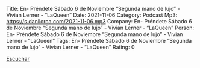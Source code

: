 Title: En- Préndete Sábado 6 de Noviembre  “Segunda mano de lujo” - Vivian Lerner - “LaQueen”
Date: 2021-11-06
Category: Podcast
Mp3: https://s.danilorca.com/2021-11-06.mp3
Company: En- Préndete Sábado 6 de Noviembre  “Segunda mano de lujo” - Vivian Lerner - “LaQueen”
Person: En- Préndete Sábado 6 de Noviembre  “Segunda mano de lujo” - Vivian Lerner - “LaQueen”
Tags: En- Préndete Sábado 6 de Noviembre  “Segunda mano de lujo” - Vivian Lerner - “LaQueen”
Rating: 0

<a href="https://s.danilorca.com/2021-11-06.mp3" type="audio/mpeg">
Escuchar
</a>
